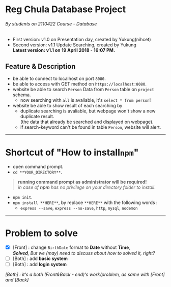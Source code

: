 # Reg Chula Database Project
###### By students on 2110422 Course - Database
 * First version: v1.0 on Presentation day, created by Yukung(nihcet)<br>
 * Second version: v1.1 Update Searching, created by Yukung<br>
**Latest version: v1.1 on 19 April 2018 - 16:07 PM.**

## Feature & Description
 * be able to connect to localhost on port `8080`.
 * be able to access with GET method on `https://localhost:8080`.
 * website be able to search `Person` Data from `Person` table on `project` schema.
    * now searching with `all` is avaliable, it's `select * from person`!
 * website be able to show result of each searching by
    * duplicate searching is avaliable, but webpage won't show a new duplicate result.<br>
    (the data that already be searched and displayed on webpage).
    * if search-keyword can't be found in table `Person`, website will alert.
- - - -
# Shortcut of "How to install`npm`"
 * open command prompt.
 * `cd **YOUR_DIRECTORY**`.<br>
 > **running command prompt as administrator will be required!**<br>
  *in case of **npm** has no privilege on your directory folder to install*.
 * `npm init`.
 * `npm install **HERE**`, by replace `**HERE**` with the following words :
    * `express --save`, `express --no-save`, `http`, `mysql`, `nodemon`  
- - - -
# Problem to solve
 - [x] [Front] : change `BirthDate` format to **Date** without **Time**,<br>
 ***Solved**, But we (may) need to discuss about how to solved it, right?*
 - [ ] [Both] : add **basic system**
 - [ ] [Both] : add **login system**

*[Both] : it's a both (Front&Back - end)'s work/problem, as same with [Front] and [Back]*
